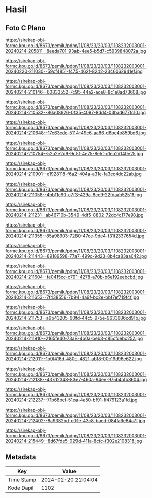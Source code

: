 # Hasil

## Foto C Plano

https://sirekap-obj-formc.kpu.go.id/8673/pemilu/pdpr/11/08/23/20/03/1108232003001-20240214-205811--8eeda701-93ab-4ee5-b5d7-c5939848072a.jpg

https://sirekap-obj-formc.kpu.go.id/8673/pemilu/pdpr/11/08/23/20/03/1108232003001-20240220-211030--59cf4851-f475-462f-8242-2346062941ef.jpg

https://sirekap-obj-formc.kpu.go.id/8673/pemilu/pdpr/11/08/23/20/03/1108232003001-20240214-210146--60833552-7c95-44a2-ace8-8c1e8ad73608.jpg

https://sirekap-obj-formc.kpu.go.id/8673/pemilu/pdpr/11/08/23/20/03/1108232003001-20240214-210532--86a08926-0f35-4097-8dd4-03bad677fc10.jpg

https://sirekap-obj-formc.kpu.go.id/8673/pemilu/pdpr/11/08/23/20/03/1108232003001-20240214-210648--17c63cde-5114-49c6-aa86-d6bc4b859bd6.jpg

https://sirekap-obj-formc.kpu.go.id/8673/pemilu/pdpr/11/08/23/20/03/1108232003001-20240214-210754--52a2e2d9-9c5f-4e75-8e5f-c1ea2d140e25.jpg

https://sirekap-obj-formc.kpu.go.id/8673/pemilu/pdpr/11/08/23/20/03/1108232003001-20240214-210901--e1928118-f6a2-404a-a31e-fa3ec4dc22ab.jpg

https://sirekap-obj-formc.kpu.go.id/8673/pemilu/pdpr/11/08/23/20/03/1108232003001-20240214-211058--4bb11c90-c7f3-429a-8cc9-22fdaab52516.jpg

https://sirekap-obj-formc.kpu.go.id/8673/pemilu/pdpr/11/08/23/20/03/1108232003001-20240214-211231--ab46710b-3549-4df5-8802-72dc4c177e98.jpg

https://sirekap-obj-formc.kpu.go.id/8673/pemilu/pdpr/11/08/23/20/03/1108232003001-20240214-211355--85a98903-7280-47ce-9de4-f31f2337654d.jpg

https://sirekap-obj-formc.kpu.go.id/8673/pemilu/pdpr/11/08/23/20/03/1108232003001-20240214-211443--89189598-77a7-499c-9d23-8b4ca83aa042.jpg

https://sirekap-obj-formc.kpu.go.id/8673/pemilu/pdpr/11/08/23/20/03/1108232003001-20240214-211604--fe0415cc-c791-4278-a70b-b6e192eebcbd.jpg

https://sirekap-obj-formc.kpu.go.id/8673/pemilu/pdpr/11/08/23/20/03/1108232003001-20240214-211653--7f438556-7b94-4a9f-bc2e-bbf7ef719f4f.jpg

https://sirekap-obj-formc.kpu.go.id/8673/pemilu/pdpr/11/08/23/20/03/1108232003001-20240214-211753--a9b43205-60fd-44c5-975e-9633686cd91b.jpg

https://sirekap-obj-formc.kpu.go.id/8673/pemilu/pdpr/11/08/23/20/03/1108232003001-20240214-211910--2165fe40-73a8-4b0a-beb3-c85cfdebc252.jpg

https://sirekap-obj-formc.kpu.go.id/8673/pemilu/pdpr/11/08/23/20/03/1108232003001-20240214-212011--1b0f416d-480c-4821-ab18-00c19d96e622.jpg

https://sirekap-obj-formc.kpu.go.id/8673/pemilu/pdpr/11/08/23/20/03/1108232003001-20240214-212138--437d2348-83e7-460a-84ee-975b4afb8604.jpg

https://sirekap-obj-formc.kpu.go.id/8673/pemilu/pdpr/11/08/23/20/03/1108232003001-20240214-212237--71b68bef-51ea-4a50-bf91-ff479123a1fd.jpg

https://sirekap-obj-formc.kpu.go.id/8673/pemilu/pdpr/11/08/23/20/03/1108232003001-20240214-212402--8a9382bd-c01e-43c8-baed-084fa6e84a7f.jpg

https://sirekap-obj-formc.kpu.go.id/8673/pemilu/pdpr/11/08/23/20/03/1108232003001-20240214-215449--8d67fde5-029d-411a-8cfc-f302e2108318.jpg


## Metadata

| Key        | Value               |
| ---------- | ------------------- |
| Time Stamp | 2024-02-20 22:04:04 |
| Kode Dapil | 1102                |



